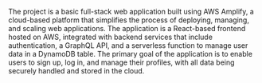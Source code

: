 The project is a basic full-stack web application built using AWS Amplify, a cloud-based platform that simplifies the process of deploying, managing, and scaling web applications. The application is a React-based frontend hosted on AWS, integrated with backend services that include authentication, a GraphQL API, and a serverless function to manage user data in a DynamoDB table. The primary goal of the application is to enable users to sign up, log in, and manage their profiles, with all data being securely handled and stored in the cloud.
